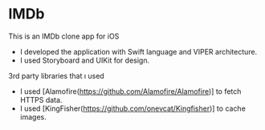 # IMDb
This is an IMDb clone app for iOS 
 * I developed the application with Swift language and VIPER architecture.
 * I used Storyboard and UIKit for design.
 
3rd party libraries that ı used 
 * I used [Alamofire(https://github.com/Alamofire/Alamofire)] to fetch HTTPS data.
 * I used [KingFisher(https://github.com/onevcat/Kingfisher)] to cache images.
 
 
